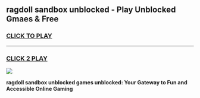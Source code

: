 
## ragdoll sandbox unblocked - Play Unblocked Gmaes & Free
<h3>
<a href="https://news.freeplayer.one?title=ragdoll_sandbox_unblocked&ref=16F">CLICK TO PLAY</a></h3>
<hr>

<h3>
<a href="https://news.freeplayer.one?title=ragdoll_sandbox_unblocked&ref=16F">CLICK 2 PLAY</a>
  
</h3>

<a href="https://news.freeplayer.one?title=ragdoll_sandbox_unblocked&ref=16F/"><img src="https://clearcache.store/games.png"></a>


**ragdoll sandbox unblocked games unblocked: Your Gateway to Fun and Accessible Online Gaming**
